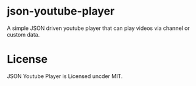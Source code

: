 json-youtube-player
===================

A simple JSON driven youtube player that can play videos via channel or custom data.


License
===================
JSON Youtube Player is Licensed uncder MIT.
